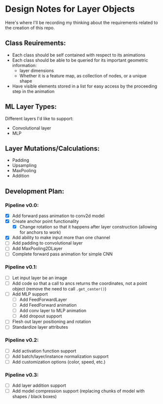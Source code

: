 # Design Notes for Layer Objects
Here's where I'll be recording my thinking about the requirements related to the creation of this repo.

## Class Reuirements:
- Each class should be self contained with respect to its animations
- Each class should be able to be queried for its important geometric information:
    - layer dimensions
    - Whether it is a feature map, as collection of nodes, or a unique shape
- Have visible elements stored in a list for easy access by the proceeding step in the animation

## ML Layer Types:
Different layers I'd like to support:
- Convolutional layer
- MLP

## Layer Mutations/Calculations:
- Padding
- Upsampling
- MaxPooling
- Addition


## Development Plan:
### Pipeline v0.0:
- [X] Add forward pass animation to conv2d model
- [X] Create anchor point functionality
    - [X] Change rotation so that it happens after layer construction (allowing for anchors to work)
- [X] Add ability to make input more than one channel
- [ ] Add padding to convolutional layer
- [ ] Add MaxPooling2DLayer
- [ ] Complete forward pass animation for simple CNN

### Pipeline v0.1:
- [ ] Let input layer be an image
- [ ] Add code so that a call to ancs returns the coordinates, not a point object (remove the need to call `.get_center()`)
- [ ] Add MLP support
    - [ ] Add FeedForwardLayer
    - [ ] Add FeedForward animation
    - [ ] Add conv layer to MLP animation
    - [ ] Add dropout support
- [ ] Flesh out layer positioning and rotation
- [ ] Standardize layer attributes

### Pipeline v0.2:
- [ ] Add activation function support
- [ ] Add batch/layer/instance normalization support
- [ ] Add customization options (color, speed, etc.)

### Pipeline v0.3:
- [ ] Add layer addition support
- [ ] Add model compression support (replacing chunks of model with shapes / black boxes)